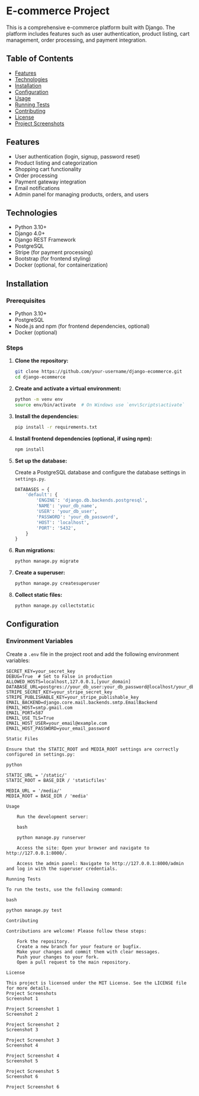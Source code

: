 # E-commerce Project

This is a comprehensive e-commerce platform built with Django. The platform includes features such as user authentication, product listing, cart management, order processing, and payment integration.

## Table of Contents

- [Features](#features)
- [Technologies](#technologies)
- [Installation](#installation)
- [Configuration](#configuration)
- [Usage](#usage)
- [Running Tests](#running-tests)
- [Contributing](#contributing)
- [License](#license)
- [Project Screenshots](#project-screenshots)

## Features

- User authentication (login, signup, password reset)
- Product listing and categorization
- Shopping cart functionality
- Order processing
- Payment gateway integration
- Email notifications
- Admin panel for managing products, orders, and users

## Technologies

- Python 3.10+
- Django 4.0+
- Django REST Framework
- PostgreSQL
- Stripe (for payment processing)
- Bootstrap (for frontend styling)
- Docker (optional, for containerization)

## Installation

### Prerequisites

- Python 3.10+
- PostgreSQL
- Node.js and npm (for frontend dependencies, optional)
- Docker (optional)

### Steps

1. **Clone the repository:**

    ```bash
    git clone https://github.com/your-username/django-ecommerce.git
    cd django-ecommerce
    ```

2. **Create and activate a virtual environment:**

    ```bash
    python -m venv env
    source env/bin/activate  # On Windows use `env\Scripts\activate`
    ```

3. **Install the dependencies:**

    ```bash
    pip install -r requirements.txt
    ```

4. **Install frontend dependencies (optional, if using npm):**

    ```bash
    npm install
    ```

5. **Set up the database:**

    Create a PostgreSQL database and configure the database settings in `settings.py`.

    ```python
    DATABASES = {
        'default': {
            'ENGINE': 'django.db.backends.postgresql',
            'NAME': 'your_db_name',
            'USER': 'your_db_user',
            'PASSWORD': 'your_db_password',
            'HOST': 'localhost',
            'PORT': '5432',
        }
    }
    ```

6. **Run migrations:**

    ```bash
    python manage.py migrate
    ```

7. **Create a superuser:**

    ```bash
    python manage.py createsuperuser
    ```

8. **Collect static files:**

    ```bash
    python manage.py collectstatic
    ```

## Configuration

### Environment Variables

Create a `.env` file in the project root and add the following environment variables:

```plaintext
SECRET_KEY=your_secret_key
DEBUG=True  # Set to False in production
ALLOWED_HOSTS=localhost,127.0.0.1,[your_domain]
DATABASE_URL=postgres://your_db_user:your_db_password@localhost/your_db_name
STRIPE_SECRET_KEY=your_stripe_secret_key
STRIPE_PUBLISHABLE_KEY=your_stripe_publishable_key
EMAIL_BACKEND=django.core.mail.backends.smtp.EmailBackend
EMAIL_HOST=smtp.gmail.com
EMAIL_PORT=587
EMAIL_USE_TLS=True
EMAIL_HOST_USER=your_email@example.com
EMAIL_HOST_PASSWORD=your_email_password

Static Files

Ensure that the STATIC_ROOT and MEDIA_ROOT settings are correctly configured in settings.py:

python

STATIC_URL = '/static/'
STATIC_ROOT = BASE_DIR / 'staticfiles'

MEDIA_URL = '/media/'
MEDIA_ROOT = BASE_DIR / 'media'

Usage

    Run the development server:

    bash

    python manage.py runserver

    Access the site: Open your browser and navigate to http://127.0.0.1:8000/.

    Access the admin panel: Navigate to http://127.0.0.1:8000/admin and log in with the superuser credentials.

Running Tests

To run the tests, use the following command:

bash

python manage.py test

Contributing

Contributions are welcome! Please follow these steps:

    Fork the repository.
    Create a new branch for your feature or bugfix.
    Make your changes and commit them with clear messages.
    Push your changes to your fork.
    Open a pull request to the main repository.

License

This project is licensed under the MIT License. See the LICENSE file for more details.
Project Screenshots
Screenshot 1

Project Screenshot 1
Screenshot 2

Project Screenshot 2
Screenshot 3

Project Screenshot 3
Screenshot 4

Project Screenshot 4
Screenshot 5

Project Screenshot 5
Screenshot 6

Project Screenshot 6
